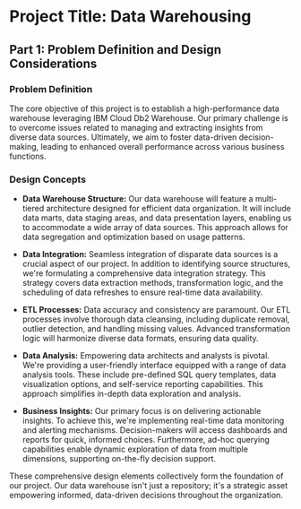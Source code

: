 # Project Title: Data Warehousing

## Part 1: Problem Definition and Design Considerations

### Problem Definition

The core objective of this project is to establish a high-performance data warehouse leveraging IBM Cloud Db2 Warehouse. Our primary challenge is to overcome issues related to managing and extracting insights from diverse data sources. Ultimately, we aim to foster data-driven decision-making, leading to enhanced overall performance across various business functions.

### Design Concepts

- **Data Warehouse Structure:** Our data warehouse will feature a multi-tiered architecture designed for efficient data organization. It will include data marts, data staging areas, and data presentation layers, enabling us to accommodate a wide array of data sources. This approach allows for data segregation and optimization based on usage patterns.

- **Data Integration:** Seamless integration of disparate data sources is a crucial aspect of our project. In addition to identifying source structures, we're formulating a comprehensive data integration strategy. This strategy covers data extraction methods, transformation logic, and the scheduling of data refreshes to ensure real-time data availability.

- **ETL Processes:** Data accuracy and consistency are paramount. Our ETL processes involve thorough data cleansing, including duplicate removal, outlier detection, and handling missing values. Advanced transformation logic will harmonize diverse data formats, ensuring data quality.

- **Data Analysis:** Empowering data architects and analysts is pivotal. We're providing a user-friendly interface equipped with a range of data analysis tools. These include pre-defined SQL query templates, data visualization options, and self-service reporting capabilities. This approach simplifies in-depth data exploration and analysis.

- **Business Insights:** Our primary focus is on delivering actionable insights. To achieve this, we're implementing real-time data monitoring and alerting mechanisms. Decision-makers will access dashboards and reports for quick, informed choices. Furthermore, ad-hoc querying capabilities enable dynamic exploration of data from multiple dimensions, supporting on-the-fly decision support.

These comprehensive design elements collectively form the foundation of our project. Our data warehouse isn't just a repository; it's a strategic asset empowering informed, data-driven decisions throughout the organization.
